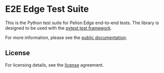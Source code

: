 # E2E Edge Test Suite

This is the Python test suite for Pelion Edge end-to-end tests. The library is designed to be used with
the [pytest test framework](https://docs.pytest.org/en/latest/).

For more information, please see the [public documentation](https://developer.pelion.com/docs/device-management-edge/latest/testing/end-to-end.html).

## License

For licensing details, see the [license](https://github.com/PelionIoT/pelion-e2e-edge-python-test-suite/blob/main/LICENSE) agreement.
